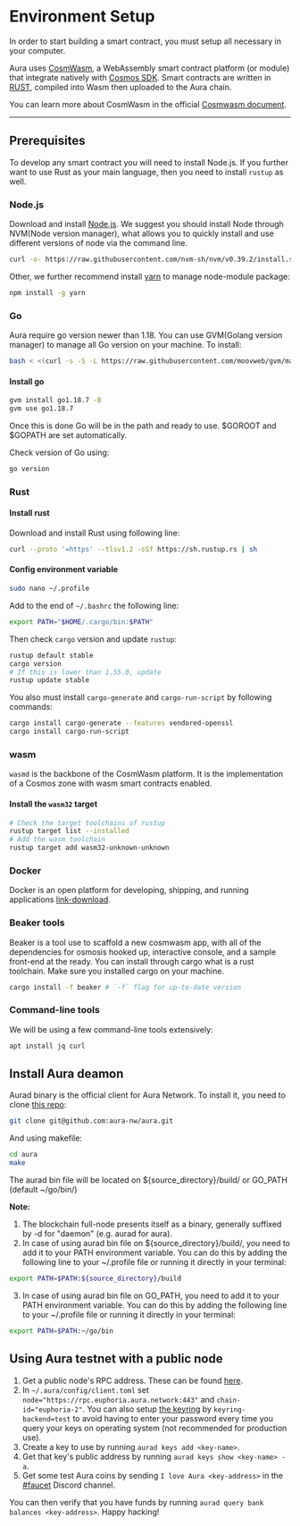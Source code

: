 # Environment Setup
In order to start building a smart contract, you must setup all necessary in your computer.

Aura uses [CosmWasm](https://cosmwasm.com/), a WebAssembly smart contract platform (or module) that integrate natively with [Cosmos SDK](https://v1.cosmos.network/sdk). Smart contracts are written in [RUST](https://www.rust-lang.org/), compiled into Wasm then uploaded to the Aura chain.

You can learn more about CosmWasm in the official [Cosmwasm document](https://docs.cosmwasm.com/docs/1.0/).

---

## Prerequisites

To develop any smart contract you will need to install Node.js. If you further want to use Rust as your main language, then you need to install `rustup` as well.

### Node.js
Download and install [Node.js](https://nodejs.org/en/download/). We suggest you should install Node through NVM(Node version manager), what allows you to quickly install and use different versions of node via the command line.
```bash
curl -o- https://raw.githubusercontent.com/nvm-sh/nvm/v0.39.2/install.sh | bash
```

Other, we further recommend install [yarn](https://yarnpkg.com) to manage node-module package: 
```bash
npm install -g yarn
```

### Go

Aura require go version newer than 1.18. You can use GVM(Golang version manager) to manage all Go version on your machine. To install: 
```bash
bash < <(curl -s -S -L https://raw.githubusercontent.com/moovweb/gvm/master/binscripts/gvm-installer)
```

#### Install go
```bash
gvm install go1.18.7 -B
gvm use go1.18.7
```

Once this is done Go will be in the path and ready to use. $GOROOT and $GOPATH are set automatically.

Check version of Go using:
```bash
go version
```

### Rust

#### Install rust
Download and install Rust using following line:
```bash
curl --proto '=https' --tlsv1.2 -sSf https://sh.rustup.rs | sh
```

#### Config environment variable
```bash
sudo nano ~/.profile
```

Add to the end of `~/.bashrc` the following line:
```bash
export PATH="$HOME/.cargo/bin:$PATH"
```

Then check `cargo` version and update `rustup`:
```bash
rustup default stable
cargo version
# If this is lower than 1.55.0, update
rustup update stable
```

You also must install `cargo-generate` and `cargo-run-script` by following commands:
```bash
cargo install cargo-generate --features vendored-openssl
cargo install cargo-run-script
```

### wasm
`wasmd` is the backbone of the CosmWasm platform. It is the implementation of a Cosmos zone with wasm smart contracts enabled.

#### Install the `wasm32` target
```bash
# Check the target toolchains of rustup
rustup target list --installed
# Add the wasm toolchain
rustup target add wasm32-unknown-unknown
```

### Docker
Docker is an open platform for developing, shipping, and running applications [link-download](https://www.docker.com/).

### Beaker tools
Beaker is a tool use to scaffold a new cosmwasm app, with all of the dependencies for osmosis hooked up, interactive console, and a sample front-end at the ready.
You can install through cargo what is a rust toolchain. Make sure you installed cargo on your machine.
```bash
cargo install -f beaker # `-f` flag for up-to-date version
```

### Command-line tools
We will be using a few command-line tools extensively:
```bash
apt install jq curl
```

## Install Aura deamon

Aurad binary is the official client for Aura Network. To install it, you need to clone [this repo](https://github.com/aura-nw/aura):
```bash
git clone git@github.com:aura-nw/aura.git
```
And using makefile:
```bash
cd aura
make
```
The aurad bin file will be located on ${source_directory}/build/ or GO_PATH (default ~/go/bin/)

__Note:__
1. The blockchain full-node presents itself as a binary, generally suffixed by -d for "daemon" (e.g. aurad for aura).
2. In case of using aurad bin file on ${source_directory}/build/, you need to add it to your PATH environment variable. You can do this by adding the following line to your ~/.profile file or running it directly in your terminal:
```bash
export PATH=$PATH:${source_directory}/build
```
3. In case of using aurad bin file on GO_PATH, you need to add it to your PATH environment variable. You can do this by adding the following line to your ~/.profile file or running it directly in your terminal:
```bash
export PATH=$PATH:~/go/bin
```

## Using Aura testnet with a public node

1. Get a public node's RPC address. These can be found [here](https://docs.aura.network/developer/contract/rpc/).
2. In `~/.aura/config/client.toml` set `node="https://rpc.euphoria.aura.network:443"` and `chain-id="euphoria-2"`. You can also setup [the keyring](https://docs.cosmos.network/v0.46/run-node/keyring.html) by `keyring-backend=test` to avoid having to enter your password every time you query your keys on operating system (not recommended for production use).
3. Create a key to use by running `aurad keys add <key-name>`.
4. Get that key's public address by running `aurad keys show <key-name> -a`.
5. Get some test Aura coins by sending `I love Aura <key-address>` in the [#faucet](https://docs.aura.network/overview/start/faucet/) Discord channel.

You can then verify that you have funds by running `aurad query bank balances <key-address>`. Happy hacking!
